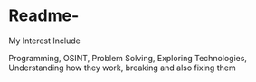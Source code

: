 # Readme-
My Interest Include

Programming,
OSINT,
Problem Solving,
Exploring Technologies, Understanding how they work, breaking and also fixing them
